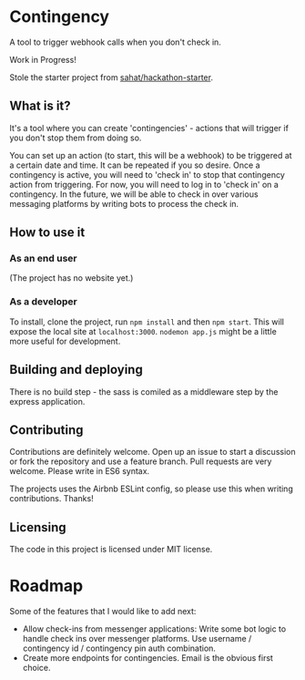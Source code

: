 # Contingency

A tool to trigger webhook calls when you don't check in.

Work in Progress!

Stole the starter project from [sahat/hackathon-starter](https://github.com/sahat/hackathon-starter).

## What is it?

 It's a tool where you can create 'contingencies' - actions that will trigger if you don't stop them from doing so. 

 You can set up an action (to start, this will be a webhook) to be triggered at a certain date and time. It can be repeated if you so desire. Once a contingency is active, you will need to 'check in' to stop that contingency action from triggering.
 For now, you will need to log in to 'check in' on a contingency. In the future, we will be able to check in over various messaging platforms by writing bots to process the check in.

## How to use it

### As an end user
(The project has no website yet.)

### As a developer
To install, clone the project, run `npm install` and then `npm start`. This will expose the local site at `localhost:3000`. `nodemon app.js` might be a little more useful for development.

## Building and deploying
There is no build step - the sass is comiled as a middleware step by the express application. 


## Contributing

Contributions are definitely welcome. Open up an issue to start a discussion or fork the repository and use a feature branch. Pull requests are very welcome. 
Please write in ES6 syntax.

The projects uses the Airbnb ESLint config, so please use this when writing contributions. Thanks!

## Licensing
The code in this project is licensed under MIT license.


# Roadmap

Some of the features that I would like to add next:

- Allow check-ins from messenger applications: Write some bot logic to handle check ins over messenger platforms. Use username / contingency id / contingency pin auth combination. 
- Create more endpoints for contingencies. Email is the obvious first choice.